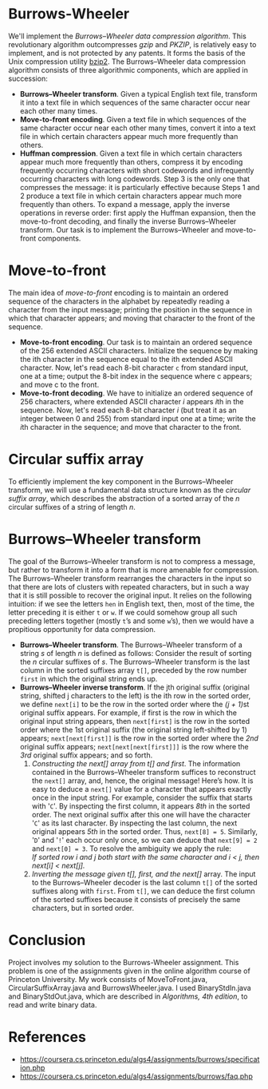 # Burrows-Wheeler
We'll implement the <em>Burrows–Wheeler data compression algorithm</em>. This revolutionary algorithm outcompresses <em>gzip</em> and <em>PKZIP</em>, is relatively easy to implement, and is not protected by any patents. It forms the basis of the Unix compression utility [bzip2](http://www.bzip.org/).
The Burrows–Wheeler data compression algorithm consists of three algorithmic components, which are applied in succession:

* <b>Burrows–Wheeler transform</b>. Given a typical English text file, transform it into a text file in which sequences of the same character occur near each other many times.
* <b>Move-to-front encoding</b>. Given a text file in which sequences of the same character occur near each other many times, convert it into a text file in which certain characters appear much more frequently than others.
* <b>Huffman compression</b>. Given a text file in which certain characters appear much more frequently than others, compress it by encoding frequently occurring characters with short codewords and infrequently occurring characters with long codewords.
Step 3 is the only one that compresses the message: it is particularly effective because Steps 1 and 2 produce a text file in which certain characters appear much more frequently than others. To expand a message, apply the inverse operations in reverse order: first apply the Huffman expansion, then the move-to-front decoding, and finally the inverse Burrows–Wheeler transform. Our task is to implement the Burrows–Wheeler and move-to-front components.

# Move-to-front
The main idea of <em>move-to-front</em> encoding is to maintain an ordered sequence of the characters in the alphabet by repeatedly reading a character from the input message; printing the position in the sequence in which that character appears; and moving that character to the front of the sequence. 
* <b>Move-to-front encoding</b>. Our task is to maintain an ordered sequence of the 256 extended ASCII characters. Initialize the sequence by making the ith character in the sequence equal to the ith extended ASCII character. Now, let's read each 8-bit character <code>c</code> from standard input, one at a time; output the 8-bit index in the sequence where </code>c appears; and move </code>c to the front.
* <b>Move-to-front decoding</b>. We have to initialize an ordered sequence of 256 characters, where extended ASCII character <em>i</em> appears <em>i</em>th in the sequence. Now, let's read each 8-bit character <em>i</em> (but treat it as an integer between 0 and 255) from standard input one at a time; write the <em>i</em>th character in the sequence; and move that character to the front.

# Circular suffix array
To efficiently implement the key component in the Burrows–Wheeler transform, we will use a fundamental data structure known as the <em>circular suffix array</em>, which describes the abstraction of a sorted array of the <em>n</em> circular suffixes of a string of length <em>n</em>. 

# Burrows–Wheeler transform
The goal of the Burrows–Wheeler transform is not to compress a message, but rather to transform it into a form that is more amenable for compression. The Burrows–Wheeler transform rearranges the characters in the input so that there are lots of clusters with repeated characters, but in such a way that it is still possible to recover the original input. It relies on the following intuition: if we see the letters <code>hen</code> in English text, then, most of the time, the letter preceding it is either <code>t</code> or <code>w</code>. If we could somehow group all such preceding letters together (mostly <code>t</code>’s and some <code>w</code>’s), then we would have a propitious opportunity for data compression.
* <b>Burrows–Wheeler transform</b>. The Burrows–Wheeler transform of a string <em>s</em> of length <em>n</em> is defined as follows: Consider the result of sorting the <em>n</em> circular suffixes of <em>s</em>. The Burrows–Wheeler transform is the last column in the sorted suffixes array <code>t[]</code>, preceded by the row number <code>first</code> in which the original string ends up. 
* <b>Burrows–Wheeler inverse transform</b>. If the jth original suffix (original string, shifted j characters to the left) is the ith row in the sorted order, we define <code>next[i]</code> to be the row in the sorted order where the <em>(j + 1)</em>st original suffix appears. For example, if first is the row in which the original input string appears, then <code>next[first]</code> is the row in the sorted order where the 1st original suffix (the original string left-shifted by 1) appears; <code>next[next[first]]</code> is the row in the sorted order where the <em>2nd</em> original suffix appears; <code>next[next[next[first]]]</code> is the row where the <em>3rd</em> original suffix appears; and so forth.
     1) <em>Constructing the next[] array from t[] and first</em>. The information contained in the Burrows–Wheeler transform suffices to reconstruct the <code>next[]</code> array, and, hence, the original message! Here’s how. It is easy to deduce a <code>next[]</code> value for a character that appears exactly once in the input string. For example, consider the suffix that starts with '<code>C</code>'. By inspecting the first column, it appears <em>8th</em> in the sorted order. The next original suffix after this one will have the character '<code>C</code>' as its last character. By inspecting the last column, the next original appears <em>5th</em> in the sorted order. Thus, <code>next[8] = 5</code>. Similarly, '<code>D</code>' and '<code>!</code>' each occur only once, so we can deduce that <code>next[9] = 2</code> and <code>next[0] = 3</code>. To resolve the ambiguity we apply the rule: <br><em> If sorted row i and j both start with the same character and i < j, then next[i] < next[j]. </em>
     3) <em>Inverting the message given t[], first, and the next[]</em> array. The input to the Burrows–Wheeler decoder is the last column <code>t[]</code> of the sorted suffixes along with <code>first</code>. From <code>t[]</code>, we can deduce the first column of the sorted suffixes because it consists of precisely the same characters, but in sorted order.


# Conclusion
Project involves my solution to the Burrows-Wheeler assignment. This problem is one of the assignments given in the online algorithm course of Princeton University. My work consists of MoveToFront.java, CircularSuffixArray.java and BurrowsWheeler.java. I used BinaryStdIn.java and BinaryStdOut.java, which are described in <em>Algorithms, 4th edition</em>, to read and write binary data. 


# References
* https://coursera.cs.princeton.edu/algs4/assignments/burrows/specification.php
* https://coursera.cs.princeton.edu/algs4/assignments/burrows/faq.php

